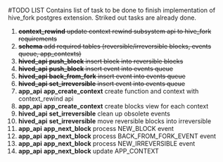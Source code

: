 #TODO LIST
Contains list of task to be done to finish implementation of hive_fork postgres extension.
Striked out tasks are already done.

1. ~~**context_rewind** update context rewind subsystem api to hive_fork requirements~~
2. ~~**schema** add required tables (reversible/irreversible blocks, events queue, app_contexts)~~ 
1. ~~**hived_api** **push_block** insert block into reversible blocks~~
2. ~~**hived_api** **push_block** insert event into events queue~~
3. ~~**hived_api** **back_from_fork** insert event into events queue~~
4. ~~**hived_api** **set_irreversible** insert event into events queue~~
7. **app_api** **app_create_context** create function and context with context_rewind api
7. **app_api** **app_create_context** create blocks view for each context
5. **hived_api** **set_irreversible** clean up obsolete events
6. **hived_api** **set_irreversible** move reversible blocks into irreversible
8. **app_api** **app_next_block** process NEW_BLOCK event
9. **app_api** **app_next_block** process BACK_FROM_FORK_EVENT event
10. **app_api** **app_next_block** process NEW_IRREVERSIBLE event
11. **app_api** **app_next_block** update APP_CONTEXT
